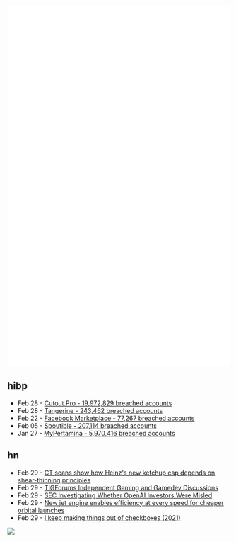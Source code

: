 ![Metrics](https://raw.githubusercontent.com/phixion/phixion/master/metrics.svg)

## hibp

<!--
for https://github.com/phixion/phixion/blob/main/.github/workflows/feeds.yml
-->
<!--START_SECTION:haveibeenpwnd-->
- Feb 28 - [Cutout.Pro - 19,972,829 breached accounts](https://haveibeenpwned.com/PwnedWebsites#CutoutPro)
- Feb 28 - [Tangerine - 243,462 breached accounts](https://haveibeenpwned.com/PwnedWebsites#Tangerine)
- Feb 22 - [Facebook Marketplace - 77,267 breached accounts](https://haveibeenpwned.com/PwnedWebsites#FacebookMarketplace)
- Feb 05 - [Spoutible - 207,114 breached accounts](https://haveibeenpwned.com/PwnedWebsites#Spoutible)
- Jan 27 - [MyPertamina - 5,970,416 breached accounts](https://haveibeenpwned.com/PwnedWebsites#MyPertamina)
<!--END_SECTION:haveibeenpwnd-->

## hn

<!--
for https://github.com/phixion/phixion/blob/main/.github/workflows/feeds.yml
-->
<!--START_SECTION:hn-->
- Feb 29 - [CT scans show how Heinz's new ketchup cap depends on shear-thinning principles](https://www.lumafield.com/article/heinzs-sustainable-ketchup-cap)
- Feb 29 - [TIGForums Independent Gaming and Gamedev Discussions](https://forums.tigsource.com/)
- Feb 29 - [SEC Investigating Whether OpenAI Investors Were Misled](https://www.wsj.com/tech/sec-investigating-whether-openai-investors-were-misled-9d90b411)
- Feb 29 - [New jet engine enables efficiency at every speed for cheaper orbital launches](https://twitter.com/k2pilot/status/1763007610993991722)
- Feb 29 - [I keep making things out of checkboxes (2021)](https://www.bryanbraun.com/2021/09/21/i-keep-making-things-out-of-checkboxes/)
<!--END_SECTION:hn-->

<!--
for https://yhype.me
-->
![](https://hit.yhype.me/github/profile?user_id=13013670)
